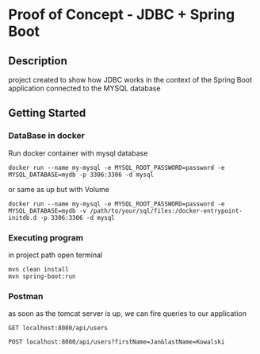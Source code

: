 # Proof of Concept - JDBC + Spring Boot

## Description

project created to show how JDBC works in the context of the Spring Boot application connected to the MYSQL database

## Getting Started

### DataBase in docker

Run docker container with mysql database
```
docker run --name my-mysql -e MYSQL_ROOT_PASSWORD=password -e MYSQL_DATABASE=mydb -p 3306:3306 -d mysql
```

or same as up but with Volume

```
docker run --name my-mysql -e MYSQL_ROOT_PASSWORD=password -e MYSQL_DATABASE=mydb -v /path/to/your/sql/files:/docker-entrypoint-initdb.d -p 3306:3306 -d mysql
```

### Executing program
in project path open terminal

```
mvn clean install
mvn spring-boot:run
```

### Postman
as soon as the tomcat server is up, we can fire queries to our application
```
GET localhost:8080/api/users

POST localhost:8080/api/users?firstName=Jan&lastName=Kowalski
```
